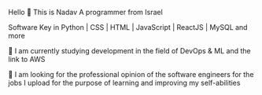 Hello 👋 This is Nadav
A programmer from Israel

Software Key in Python | CSS | HTML | JavaScript | ReactJS | MySQL and more

🌱 I am currently studying development in the field of DevOps & ML and the link to AWS

👯 I am looking for the professional opinion of the software engineers for the jobs I upload for the purpose of learning and improving my self-abilities
